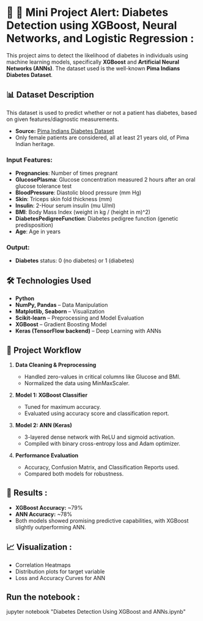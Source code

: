 # 🧠 🚀 Mini Project Alert: Diabetes Detection using XGBoost, Neural Networks, and Logistic Regression : 

This project aims to detect the likelihood of diabetes in individuals using machine learning models, specifically **XGBoost** and **Artificial Neural Networks (ANNs)**. The dataset used is the well-known **Pima Indians Diabetes Dataset**.

## 📊 Dataset Description

This dataset is used to predict whether or not a patient has diabetes, based on given features/diagnostic measurements.
- **Source:** [Pima Indians Diabetes Dataset](https://www.kaggle.com/datasets/uciml/pima-indians-diabetes-database)
- Only female patients are considered, all at least 21 years old, of Pima Indian heritage.

### Input Features:
- **Pregnancies**: Number of times pregnant
- **GlucosePlasma**: Glucose concentration measured 2 hours after an oral glucose tolerance test
- **BloodPressure**: Diastolic blood pressure (mm Hg)
- **Skin**: Triceps skin fold thickness (mm)
- **Insulin**: 2-Hour serum insulin (mu U/ml)
- **BMI**: Body Mass Index (weight in kg / (height in m)^2)
- **DiabetesPedigreeFunction**: Diabetes pedigree function (genetic predisposition)
- **Age**: Age in years

### Output:
- **Diabetes** status: 0 (no diabetes) or 1 (diabetes)

## 🛠️ Technologies Used

- **Python**
- **NumPy, Pandas** – Data Manipulation
- **Matplotlib, Seaborn** – Visualization
- **Scikit-learn** – Preprocessing and Model Evaluation
- **XGBoost** – Gradient Boosting Model
- **Keras (TensorFlow backend)** – Deep Learning with ANNs

## 📌 Project Workflow

1. **Data Cleaning & Preprocessing**
   - Handled zero-values in critical columns like Glucose and BMI.
   - Normalized the data using MinMaxScaler.

2. **Model 1: XGBoost Classifier**
   - Tuned for maximum accuracy.
   - Evaluated using accuracy score and classification report.

3. **Model 2: ANN (Keras)**
   - 3-layered dense network with ReLU and sigmoid activation.
   - Compiled with binary cross-entropy loss and Adam optimizer.

4. **Performance Evaluation**
   - Accuracy, Confusion Matrix, and Classification Reports used.
   - Compared both models for robustness.

## 🚀 Results : 

- **XGBoost Accuracy:** ~79%
- **ANN Accuracy:** ~78%
- Both models showed promising predictive capabilities, with XGBoost slightly outperforming ANN.

## 📈 Visualization : 

- Correlation Heatmaps
- Distribution plots for target variable
- Loss and Accuracy Curves for ANN

## Run the notebook : 

jupyter notebook "Diabetes Detection Using XGBoost and ANNs.ipynb"

